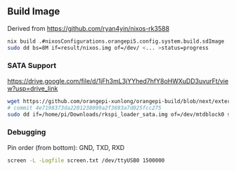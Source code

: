 ## Build Image

Derived from https://github.com/ryan4yin/nixos-rk3588

```sh
nix build .#nixosConfigurations.orangepi5.config.system.build.sdImage
sudo dd bs=8M if=result/nixos.img of=/dev/ <... >status=progress
```

### SATA Support

https://drive.google.com/file/d/1jFh3mL3jYYhed7hfY8oHWXuDD3uvurFt/view?usp=drive_link

```sh
wget https://github.com/orangepi-xunlong/orangepi-build/blob/next/external/packages/bsp/rk3588/usr/share/orangepi5/rkspi_loader_sata.img
# commit 4e7198373da2201238099a2f3693a7d025fcc275
sudo dd if=/home/pi/Downloads/rkspi_loader_sata.img of=/dev/mtdblock0 status=progress of=direct && sudo sync
```

### Debugging

Pin order (from bottom): GND, TXD, RXD

```sh
screen -L -Logfile screen.txt /dev/ttyUSB0 1500000
```
